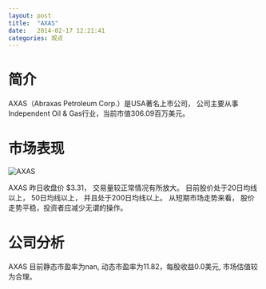 ```yaml
---
layout: post
title:  "AXAS"
date:   2014-02-17 12:21:41
categories: 观点
---
```


# 简介
AXAS（Abraxas Petroleum Corp.）是USA著名上市公司，
公司主要从事Independent Oil & Gas行业，当前市值306.09百万美元。

# 市场表现

![AXAS](http://finviz.com/chart.ashx?t=AXAS&ty=c&ta=1&p=d&s=l)

AXAS 昨日收盘价 $3.31，
交易量较正常情况有所放大。
目前股价处于20日均线以上，
50日均线以上，
并且处于200日均线以上。
从短期市场走势来看，
股价走势平稳，投资者应减少无谓的操作。

# 公司分析
AXAS 目前静态市盈率为nan, 动态市盈率为11.82，每股收益0.0美元,
市场估值较为合理。
